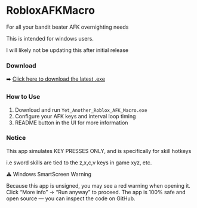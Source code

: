 # RobloxAFKMacro
For all your bandit beater AFK overnighting needs

This is intended for windows users.        

I will likely not be updating this after initial release

### Download

➡️ [Click here to download the latest .exe](https://github.com/OnixProrgamming/RobloxAFKMacro/releases/latest)

### How to Use

1. Download and run `Yet_Another_Roblox_AFK_Macro.exe`
2. Configure your AFK keys and interval loop timing
3. README button in the UI for more information

### Notice
This app simulates KEY PRESSES ONLY, and is specifically for skill hotkeys

i.e sword skills are tied to the z,x,c,v keys in game xyz, etc.

⚠️ Windows SmartScreen Warning

Because this app is unsigned, you may see a red warning when opening it.
Click “More info” → “Run anyway” to proceed.
The app is 100% safe and open source — you can inspect the code on GitHub.
